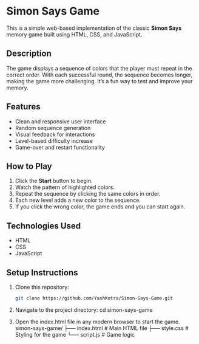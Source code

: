 # Simon Says Game

This is a simple web-based implementation of the classic **Simon Says** memory game built using HTML, CSS, and JavaScript.

## Description

The game displays a sequence of colors that the player must repeat in the correct order. With each successful round, the sequence becomes longer, making the game more challenging. It’s a fun way to test and improve your memory.

## Features

- Clean and responsive user interface
- Random sequence generation
- Visual feedback for interactions
- Level-based difficulty increase
- Game-over and restart functionality

## How to Play

1. Click the **Start** button to begin.
2. Watch the pattern of highlighted colors.
3. Repeat the sequence by clicking the same colors in order.
4. Each new level adds a new color to the sequence.
5. If you click the wrong color, the game ends and you can start again.

## Technologies Used

- HTML
- CSS
- JavaScript

## Setup Instructions

1. Clone this repository:
   ```bash
   git clone https://github.com/YashKotra/Simon-Says-Game.git

2. Navigate to the project directory:
   cd simon-says-game
   
3. Open the index.html file in any modern browser to start the game.
   simon-says-game/
   ├── index.html     # Main HTML file
   ├── style.css      # Styling for the game
   └── script.js      # Game logic
